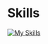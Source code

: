 # Skills
[![My Skills](https://skillicons.dev/icons?i=python,java,c,cpp,latex,md,qt,vscode,matlab,octave,flutter,dart,&theme=dark)](https://skillicons.dev)
<!--
**andriusezerskis/andriusezerskis** is a ✨ _special_ ✨ repository because its `README.md` (this file) appears on your GitHub profile.

Here are some ideas to get you started:

- 🔭 I’m currently working on ...
- 🌱 I’m currently learning ...
- 👯 I’m looking to collaborate on ...
- 🤔 I’m looking for help with ...
- 💬 Ask me about ...
- 📫 How to reach me: ...
- 😄 Pronouns: ...
- ⚡ Fun fact: ...
-->
